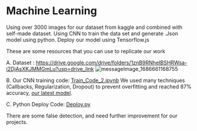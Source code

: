 # Machine Learning
Using over 3000 images for our dataset from kaggle and combined with self-made dataset.
Using CNN to train the data set and generate .Json model using python.
Deploy our model using Tensorflow.js 

These are some resources that you can use to replicate our work

A. Dataset : https://drive.google.com/drive/folders/1znB9RNheIBSHRWsa-i2DjAsXKJMMGmLu?usp=drive_link
![messageImage_1686661168755](https://github.com/HandSpeak-Bisindo/ML/assets/119036482/20ce2c82-e81c-44a2-96b1-84c8495a9136)

B. Our CNN training code: [Train_Code_2.ipynb](https://github.com/HandSpeak-Bisindo/ML/blob/main/Train_Code_2.ipynb)
We used many techniques (Callbacks, Regularization, Dropout) to prevent overfitting and reached 87% accuracy, [our latest model](https://github.com/HandSpeak-Bisindo/ML/blob/main/image_classifier_model_7.h5).

C. Python Deploy Code: [Deploy.py](https://github.com/HandSpeak-Bisindo/ML/blob/main/Deploy.py)


There are some false detection, and need further improvement for our projects.



